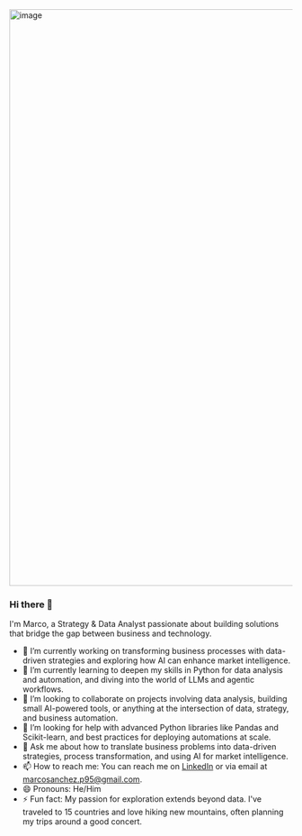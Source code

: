 <img width="1024" height="1024" alt="image" src="https://github.com/user-attachments/assets/1e6ba413-e9c1-404c-9132-06c0906e6477" />


### Hi there 👋

I'm Marco, a Strategy & Data Analyst passionate about building solutions that bridge the gap between business and technology.

- 🔭 I’m currently working on transforming business processes with data-driven strategies and exploring how AI can enhance market intelligence.
- 🌱 I’m currently learning to deepen my skills in Python for data analysis and automation, and diving into the world of LLMs and agentic workflows.
- 👯 I’m looking to collaborate on projects involving data analysis, building small AI-powered tools, or anything at the intersection of data, strategy, and business automation.
- 🤔 I’m looking for help with advanced Python libraries like Pandas and Scikit-learn, and best practices for deploying automations at scale.
- 💬 Ask me about how to translate business problems into data-driven strategies, process transformation, and using AI for market intelligence.
- 📫 How to reach me: You can reach me on [LinkedIn](https://www.linkedin.com/in/marcosanchezp95/) or via email at marcosanchez.p95@gmail.com.
- 😄 Pronouns: He/Him
- ⚡ Fun fact: My passion for exploration extends beyond data. I've traveled to 15 countries and love hiking new mountains, often planning my trips around a good concert.
